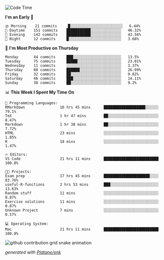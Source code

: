 <!--START_SECTION:waka-->
![Code Time](http://img.shields.io/badge/Code%20Time-109%20hrs%2034%20mins-blue)

**I'm an Early 🐤** 

```text
🌞 Morning    21 commits     █░░░░░░░░░░░░░░░░░░░░░░░░   6.44% 
🌆 Daytime    151 commits    ███████████░░░░░░░░░░░░░░   46.32% 
🌃 Evening    142 commits    ███████████░░░░░░░░░░░░░░   43.56% 
🌙 Night      12 commits     █░░░░░░░░░░░░░░░░░░░░░░░░   3.68%

```
📅 **I'm Most Productive on Thursday** 

```text
Monday       44 commits     ███░░░░░░░░░░░░░░░░░░░░░░   13.5% 
Tuesday      75 commits     █████░░░░░░░░░░░░░░░░░░░░   23.01% 
Wednesday    11 commits     ░░░░░░░░░░░░░░░░░░░░░░░░░   3.37% 
Thursday     88 commits     ██████░░░░░░░░░░░░░░░░░░░   26.99% 
Friday       32 commits     ██░░░░░░░░░░░░░░░░░░░░░░░   9.82% 
Saturday     46 commits     ███░░░░░░░░░░░░░░░░░░░░░░   14.11% 
Sunday       30 commits     ██░░░░░░░░░░░░░░░░░░░░░░░   9.2%

```


📊 **This Week I Spent My Time On** 

```text
💬 Programming Languages: 
RMarkdown                16 hrs 45 mins      ███████████████████░░░░░░   79.1% 
TeX                      1 hr 47 mins        ██░░░░░░░░░░░░░░░░░░░░░░░   8.47% 
Markdown                 1 hr 38 mins        ██░░░░░░░░░░░░░░░░░░░░░░░   7.72% 
HTML                     23 mins             ░░░░░░░░░░░░░░░░░░░░░░░░░   1.85% 
R                        18 mins             ░░░░░░░░░░░░░░░░░░░░░░░░░   1.47%

🔥 Editors: 
VS Code                  21 hrs 11 mins      █████████████████████████   100.0%

🐱‍💻 Projects: 
Exam prep                17 hrs 45 mins      █████████████████████░░░░   83.76% 
useful-R-functions       2 hrs 53 mins       ███░░░░░░░░░░░░░░░░░░░░░░   13.63% 
Random stuff             11 mins             ░░░░░░░░░░░░░░░░░░░░░░░░░   0.87% 
Exercise solutions       11 mins             ░░░░░░░░░░░░░░░░░░░░░░░░░   0.87% 
Unknown Project          7 mins              ░░░░░░░░░░░░░░░░░░░░░░░░░   0.57%

💻 Operating System: 
Mac                      21 hrs 11 mins      █████████████████████████   100.0%

```


<!--END_SECTION:waka-->


<!--Snake Game-->
![github contribution grid snake animation](https://raw.githubusercontent.com/viggo-gascou/viggo-gascou/output/github-contribution-grid-snake.svg)

_generated with [Platane/snk](https://github.com/Platane/snk)_
<!--Snake Game-->

